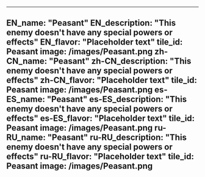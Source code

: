 ---

EN_name: "Peasant"
EN_description: "This enemy doesn't have any special powers or effects"
EN_flavor: "Placeholder text"
tile_id: Peasant
image: /images/Peasant.png
zh-CN_name: "Peasant"
zh-CN_description: "This enemy doesn't have any special powers or effects"
zh-CN_flavor: "Placeholder text"
tile_id: Peasant
image: /images/Peasant.png
es-ES_name: "Peasant"
es-ES_description: "This enemy doesn't have any special powers or effects"
es-ES_flavor: "Placeholder text"
tile_id: Peasant
image: /images/Peasant.png
ru-RU_name: "Peasant"
ru-RU_description: "This enemy doesn't have any special powers or effects"
ru-RU_flavor: "Placeholder text"
tile_id: Peasant
image: /images/Peasant.png
---